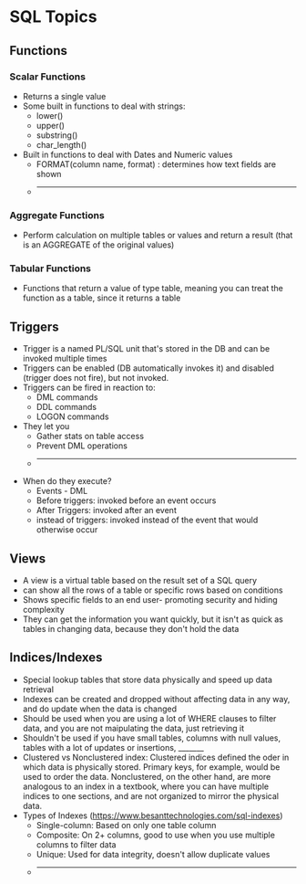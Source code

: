 # SQL Topics

## Functions
### Scalar Functions
* Returns a single value
* Some built in functions to deal with strings:
    * lower()
    * upper()
    * substring()
    * char_length()
* Built in functions to deal with Dates and Numeric values
    * FORMAT(column name, format) : determines how text fields are shown
    * ______________
### Aggregate Functions
* Perform calculation on multiple tables or values and return a result (that is an AGGREGATE of the original values)
### Tabular Functions
* Functions that return a value of type table, meaning you can treat the function as a table, since it returns a table

## Triggers
* Trigger is a named PL/SQL unit that's stored in the DB and can be invoked multiple times
* Triggers can be enabled (DB automatically invokes it) and disabled (trigger does not fire), but not invoked.
* Triggers can be fired in reaction to:
    * DML commands
    * DDL commands
    * LOGON commands
* They let you
    * Gather stats on table access
    * Prevent DML operations
    * ________________
* When do they execute?
    * Events - DML
    * Before triggers: invoked before an event occurs
    * After Triggers: invoked after an event
    * instead of triggers: invoked instead of the event that would otherwise occur

## Views
* A view is a virtual table based on the result set of a SQL query
* can show all the rows of a table or specific rows based on conditions
* Shows specific fields to an end user- promoting security and hiding complexity
* They can get the information you want quickly, but it isn't as quick as tables in changing data, because they don't hold the data
## Indices/Indexes
* Special lookup tables that store data physically and speed up data retrieval
* Indexes can be created and dropped without affecting data in any way, and do update when the data is changed
* Should be used when you are using a lot of WHERE clauses to filter data, and you are not maipulating the data, just retrieving it
* Shouldn't be used if you have small tables, columns with null values, tables with a lot of updates or insertions, _______
* Clustered vs Nonclustered index: Clustered indices defined the oder in which data is physically stored. Primary keys, for example, would be used to order the data. Nonclustered, on the other hand, are more analogous to an index in a textbook, where you can have multiple indices to one sections, and are not organized to mirror the physical data.
* Types of Indexes (https://www.besanttechnologies.com/sql-indexes)
    * Single-column: Based on only one table column
    * Composite: On 2+ columns, good to use when you use multiple columns to filter data
    * Unique: Used for data integrity, doesn't allow duplicate values
    * __________________